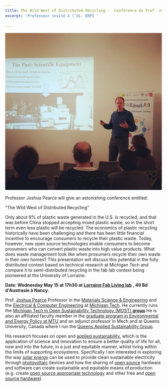```yaml
---
title: The Wild West of Distributed Recycling -  Conférence du Prof. Joshua Pearce.
excerpt: 'Professeur invité à l’UL- ERPI '

---
```

![](/assets/uploads/2019/05/Joshua.jpg)

Professor Joshua Pearce will give an astonishing conference entitled:

“The Wild West of Distributed Recycling”

Only about 9% of plastic waste generated in the U.S. is recycled; and that was before China stopped accepting mixed plastic waste, so in the short term even less plastic will be recycled. The economics of plastic recycling historically have been challenging and there has been little financial incentive to encourage consumers to recycle their plastic waste. Today, however, new open source technologies enable consumers to become prosumers who can convert plastic waste into high value products. What does waste management look like when prosumers recycle their own waste in their own homes? This presentation will discuss this potential in the fully distributed context based on technical research at Michigan Tech and compare it to semi-distributed recycling in the fab lab context being pioneered at the University of Lorraine.

**Date: Wednesday May 15 at 17h30 at** [**Lorraine Fab Living lab**](http://lf2l.fr/info/) **, 49 Bd d'Austrasie à Nancy.**

Prof. [Joshua Pearce](https://www.mtu.edu/materials/department/faculty/pearce/)
Professor in the [Materials Science & Engineering](http://www.mse.mtu.edu/) and the [Electrical & Computer Engineering](http://www.mtu.edu/ece/) at [Michigan Tech](http://www.mtu.edu/). He currently runs the [Michigan Tech in Open Sustainability Technology (MOST) **group**](https://www.appropedia.org/MOST "MOST").He is also an affiliated faculty member in the [graduate program in Environmental and Energy Policy at MTU](http://www.mtu.edu/gradschool/programs/degrees/environmental-energy/) and an adjunct professor in Mech and at Queens University, Canada where I run the [Queens Applied Sustainability Group](https://www.appropedia.org/Category:Queens_Applied_Sustainability_Group "Category:Queens Applied Sustainability Group").

His research focuses on open and [applied sustainability](https://www.appropedia.org/Applied_sustainability "Applied sustainability"), which is the application of science and innovation to ensure a better quality of life for all, now and into the future, in a just and equitable manner, whilst living within the limits of supporting ecosystems. Specifically I am interested in exploring the way [solar energy](https://www.appropedia.org/Solar_energy "Solar energy") can be used to provide clean sustainable electricity through [photovoltaic](https://www.appropedia.org/Photovoltaic "Photovoltaic") devices and how the sharing of [open source](https://www.appropedia.org/Open_source "Open source") hardware and software can create sustainable and equitable means of production (e.g. create [open source appropriate technology](https://www.appropedia.org/Open_source_appropriate_technology "Open source appropriate technology") and other free and [open source hardware](https://www.appropedia.org/Open_source_hardware "Open source hardware")).